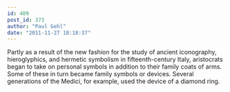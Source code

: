 ```yaml
---
id: 409
post_id: 373
author: "Paul Gehl"
date: "2011-11-27 18:18:37"
---
```

Partly as a result of the new fashion for the study of ancient iconography, hieroglyphics, and hermetic symbolism in fifteenth-century Italy, aristocrats began to take on personal symbols in addition to their family coats of arms. Some of these in turn became family symbols or devices. Several generations of the Medici, for example, used the device of a diamond ring.
